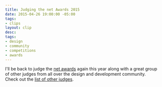```yaml
---
title: Judging the net Awards 2015
date: 2015-04-26 19:00:00 -05:00
tags:
- clips
layout: clip
desc: 
tags:
- design
- community
- competitions
- awards
---
```


I'll be back to judge the [net awards](https://thenetawards.com/) again this year along with a great group of other judges from all over the design and development community. Check out the [list of other judges](https://thenetawards.com/judges/).